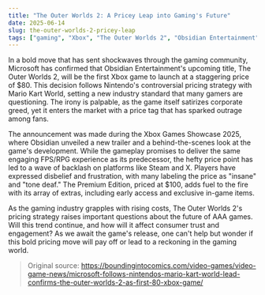 ```yaml
---
title: "The Outer Worlds 2: A Pricey Leap into Gaming's Future"
date: 2025-06-14
slug: the-outer-worlds-2-pricey-leap
tags: ["gaming", "Xbox", "The Outer Worlds 2", "Obsidian Entertainment"]
---
```


In a bold move that has sent shockwaves through the gaming community, Microsoft has confirmed that Obsidian Entertainment's upcoming title, The Outer Worlds 2, will be the first Xbox game to launch at a staggering price of $80. This decision follows Nintendo's controversial pricing strategy with Mario Kart World, setting a new industry standard that many gamers are questioning. The irony is palpable, as the game itself satirizes corporate greed, yet it enters the market with a price tag that has sparked outrage among fans.

The announcement was made during the Xbox Games Showcase 2025, where Obsidian unveiled a new trailer and a behind-the-scenes look at the game's development. While the gameplay promises to deliver the same engaging FPS/RPG experience as its predecessor, the hefty price point has led to a wave of backlash on platforms like Steam and X. Players have expressed disbelief and frustration, with many labeling the price as "insane" and "tone deaf." The Premium Edition, priced at $100, adds fuel to the fire with its array of extras, including early access and exclusive in-game items.

As the gaming industry grapples with rising costs, The Outer Worlds 2's pricing strategy raises important questions about the future of AAA games. Will this trend continue, and how will it affect consumer trust and engagement? As we await the game's release, one can't help but wonder if this bold pricing move will pay off or lead to a reckoning in the gaming world.

> Original source: https://boundingintocomics.com/video-games/video-game-news/microsoft-follows-nintendos-mario-kart-world-lead-confirms-the-outer-worlds-2-as-first-80-xbox-game/